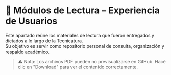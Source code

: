 # 📍 Módulos de Lectura – Experiencia de Usuarios

Este apartado reúne los materiales de lectura que fueron entregados y dictados a lo largo de la Tecnicatura.  
Su objetivo es servir como repositorio personal de consulta, organización y respaldo académico.

> ⚠️ Nota: Los archivos PDF pueden no previsualizarse en GitHub. Hacé clic en "Download" para ver el contenido correctamente.

